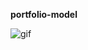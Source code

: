 <strong> portfolio-model </strong> 
    
![gif](https://user-images.githubusercontent.com/106263477/176816151-7beeada2-f637-43a1-b3b9-c62f1780079e.gif)
